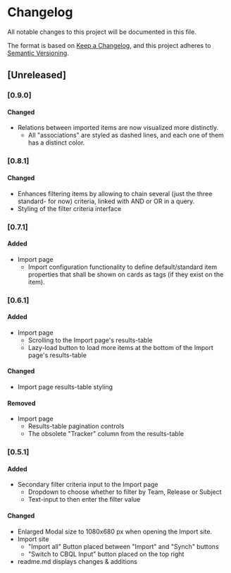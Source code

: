 # Changelog
All notable changes to this project will be documented in this file.

The format is based on [Keep a Changelog](https://keepachangelog.com/en/1.0.0/),
and this project adheres to [Semantic Versioning](https://semver.org/spec/v2.0.0.html).

## [Unreleased]

### [0.9.0]

#### Changed
- Relations between imported items are now visualized more distinctly.  
  - All "associations" are styled as dashed lines, and each one of them has a distinct color.

### [0.8.1]

#### Changed
- Enhances filtering items by allowing to chain several (just the three standard- for now) criteria, linked with AND or OR in a query.
- Styling of the filter criteria interface

### [0.7.1]

#### Added
- Import page 
  - Import configuration functionality to define default/standard item properties that shall be shown on cards as tags (if they exist on the item).

### [0.6.1]

#### Added
- Import page 
  - Scrolling to the Import page's results-table
  - Lazy-load button to load more items at the bottom of the Import page's results-table

#### Changed
- Import page results-table styling

#### Removed
- Import page
  - Results-table pagination controls
  - The obsolete "Tracker" column from the results-table

### [0.5.1]

#### Added
- Secondary filter criteria input to the Import page
    - Dropdown to choose whether to filter by Team, Release or Subject
    - Text-input to then enter the filter value

#### Changed
- Enlarged Modal size to 1080x680 px when opening the Import site.
- Import site
    - "Import all" Button placed between "Import" and "Synch" buttons
    - "Switch to CBQL Input" button placed on the top right
- readme.md displays changes & additions
